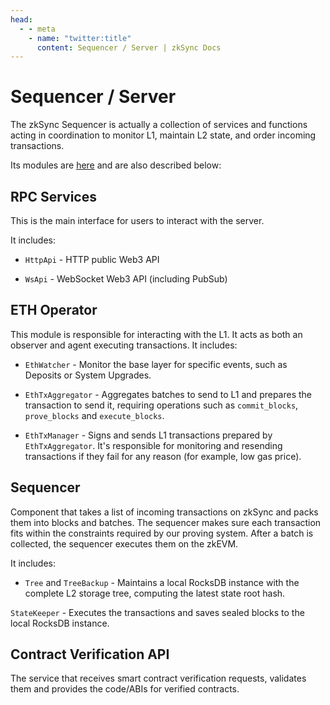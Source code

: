 ```yaml
---
head:
  - - meta
    - name: "twitter:title"
      content: Sequencer / Server | zkSync Docs
---
```


# Sequencer / Server

The zkSync Sequencer is actually a collection of services and functions acting in coordination to monitor L1, maintain L2 state, and order incoming transactions.

Its modules are [here](https://github.com/matter-labs/zksync-era) and are also described below:

## RPC Services

This is the main interface for users to interact with the server.

It includes:

- `HttpApi` - HTTP public Web3 API

- `WsApi` - WebSocket Web3 API (including PubSub)

## ETH Operator

This module is responsible for interacting with the L1. It acts as both an observer and agent executing transactions. It includes:

- `EthWatcher` - Monitor the base layer for specific events, such as Deposits or System Upgrades.

- `EthTxAggregator` - Aggregates batches to send to L1 and prepares the transaction to send it, requiring operations such as
  `commit_blocks`, `prove_blocks` and `execute_blocks`.

- `EthTxManager` - Signs and sends L1 transactions prepared by `EthTxAggregator`. It's responsible for monitoring and resending transactions if they fail for any reason (for example, low gas price).

## Sequencer

Component that takes a list of incoming transactions on zkSync and packs them into blocks and batches. The sequencer makes sure each transaction fits within the constraints required by our proving system. After a batch is collected, the sequencer executes them on the zkEVM.

It includes:

- `Tree` and `TreeBackup` - Maintains a local RocksDB instance with the complete L2 storage tree, computing the latest state root hash.

`StateKeeper` - Executes the transactions and saves sealed blocks to the local RocksDB instance.

## Contract Verification API

The service that receives smart contract verification requests, validates them and provides the code/ABIs for verified contracts.
